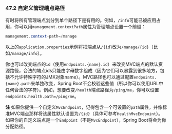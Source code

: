 ### 47.2 自定义管理端点路径
有时将所有管理端点划分到单个路径下是有用的。例如，`/info`可能已被应用占用，你可以用`management.contextPath`属性为管理端点设置一个前缀：
```java
management.context-path=/manage
```
以上的`application.properties`示例将把端点从`/{id}`改为`/manage/{id}`（比如`/manage/info`）。

你也可以改变端点的`id`（使用`endpoints.{name}.id`）来改变MVC端点的默认资源路径，合法的端点ids只能由字母数字组成（因为它们可以暴露到很多地方，包括不允许特殊字符的JMX对象name）。MVC路径也可以通过配置`endpoints.{name}.path`来单独改变，Spring Boot不会校验这些值（所以你可以使用URL中任何合法的字符）。例如，想要改变`/health`端点路径为`/ping/me`，你可以设置`endpoints.health.path=/ping/me`。

**注** 如果你提供一个自定义`MvcEndpoint`，记得包含一个可设置的`path`属性，并像标准MVC端点那样将该属性默认设置为`/{id}`（具体可参考`HealthMvcEndpoint`）。如果你的自定义端点是一个`Endpoint`（不是`MvcEndpoint`），Spring Boot将会为你分配路径。
